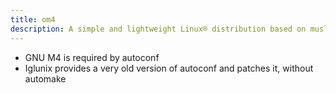 ```yaml
---
title: om4
description: A simple and lightweight Linux® distribution based on musl libc and toybox
---
```


- GNU M4 is required by autoconf
- Iglunix provides a very old version of autoconf and patches it, without automake
